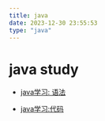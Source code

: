 ```yaml
---
title: java
date: 2023-12-30 23:55:53
type: "java"
---
```


# java study

- [java学习: 语法](java_study_1.md)

- [java学习:代码](java_study_2.md)

    
